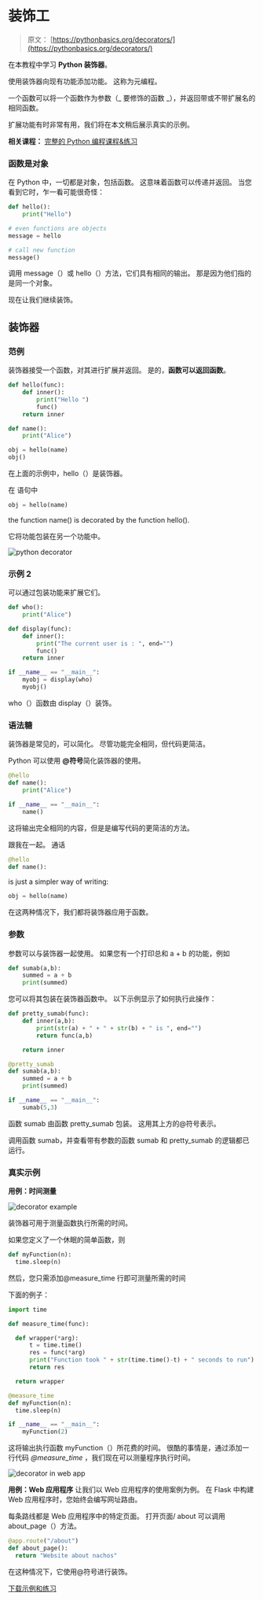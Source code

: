 # 装饰工

> 原文： [https://pythonbasics.org/decorators/](https://pythonbasics.org/decorators/)

在本教程中学习 **Python 装饰器**。

使用装饰器向现有功能添加功能。 这称为元编程。

一个函数可以将一个函数作为参数（_ 要修饰的函数 _），并返回带或不带扩展名的相同函数。

扩展功能有时非常有用，我们将在本文稍后展示真实的示例。

**相关课程：** [完整的 Python 编程课程&练习](https://gum.co/dcsp)

### 函数是对象

在 Python 中，一切都是对象，包括函数。 这意味着函数可以传递并返回。 当您看到它时，乍一看可能很奇怪：

```py
def hello():                                                                                                
    print("Hello")                                                                                          

# even functions are objects                                                                                
message = hello                                                                                             

# call new function                                                                                         
message()          

```

调用 message（）或 hello（）方法，它们具有相同的输出。 那是因为他们指的是同一个对象。

现在让我们继续装饰。

## 装饰器

### 范例

装饰器接受一个函数，对其进行扩展并返回。 是的，**函数可以返回函数**。

```py
def hello(func):                                                                                            
    def inner():                                                                                            
        print("Hello ")                                                                                     
        func()                                                                                              
    return inner                                                                                            

def name():                                                                                                 
    print("Alice")                                                                                          

obj = hello(name)                                                                                           
obj()          

```

在上面的示例中，hello（）是装饰器。

在
语句中

```py
obj = hello(name)          

```

the function name() is decorated by the function hello().

它将功能包装在另一个功能中。

![python decorator](img/57fb7912dc28c38162a13f0cba302365.jpg)

### 示例 2

可以通过包装功能来扩展它们。

```py
def who():                                                                                                  
    print("Alice")                                                                                          

def display(func):                                                                                          
    def inner():                                                                                            
        print("The current user is : ", end="")                                                             
        func()                                                                                              
    return inner                                                                                            

if __name__ == "__main__":                                                                                  
    myobj = display(who)                                                                                    
    myobj()       

```

who（）函数由 display（）装饰。

### 语法糖

装饰器是常见的，可以简化。 尽管功能完全相同，但代码更简洁。

Python 可以使用 **@符号**简化装饰器的使用。

```py
@hello                                                                                                      
def name():                                                                                                 
    print("Alice")                                                                                          

if __name__ == "__main__":                                                                                  
    name()                          

```

这将输出完全相同的内容，但是是编写代码的更简洁的方法。

跟我在一起。 通话

```py
@hello                                                                                                      
def name():   

```

is just a simpler way of writing:

```py
obj = hello(name)          

```

在这两种情况下，我们都将装饰器应用于函数。

### 参数

参数可以与装饰器一起使用。 如果您有一个打印总和 a + b 的功能，例如

```py
def sumab(a,b):                                                                                             
    summed = a + b                                                                                          
    print(summed)

```

您可以将其包装在装饰器函数中。
以下示例显示了如何执行此操作：

```py
def pretty_sumab(func):                                                                                     
    def inner(a,b):                                                                                         
        print(str(a) + " + " + str(b) + " is ", end="")                                                     
        return func(a,b)                                                                                    

    return inner                                                                                            

@pretty_sumab                                                                                               
def sumab(a,b):                                                                                             
    summed = a + b                                                                                          
    print(summed)                                                                                      

if __name__ == "__main__":                                                                                  
    sumab(5,3)             

```

函数 sumab 由函数 pretty_sumab 包装。 这用其上方的@符号表示。

调用函数 sumab，并查看带有参数的函数 sumab 和 pretty_sumab 的逻辑都已运行。

### 真实示例

**用例：时间测量**

![decorator example](img/8292ea0593c00b16347673105d653bcc.jpg)

装饰器可用于测量函数执行所需的时间。

如果您定义了一个休眠的简单函数，则

```py
def myFunction(n):                                                                                                        
  time.sleep(n)                                                                                                           

```

然后，您只需添加@measure_time 行即可测量所需的时间

下面的例子：

```py
import time                                                                                                               

def measure_time(func):                                                                                                   

  def wrapper(*arg):                                                                                                      
      t = time.time()                                                                                                     
      res = func(*arg)                                                                                                    
      print("Function took " + str(time.time()-t) + " seconds to run")                                                    
      return res                                                                                                          

  return wrapper                                                                                                          

@measure_time                                                                                                             
def myFunction(n):                                                                                                        
  time.sleep(n)                                                                                                           

if __name__ == "__main__":                                                                                                
    myFunction(2)      

```

这将输出执行函数 myFunction（）所花费的时间。 很酷的事情是，通过添加一行代码 _@measure_time_ ，我们现在可以测量程序执行时间。

![decorator in web app](img/5ec64e3c0ecbb2c70baadd00712318da.jpg)

**用例：Web 应用程序**
让我们以 Web 应用程序的使用案例为例。 在 Flask 中构建 Web 应用程序时，您始终会编写网址路由。

每条路线都是 Web 应用程序中的特定页面。
打开页面/ about 可以调用 about_page（）方法。

```py
@app.route("/about")
def about_page():
  return "Website about nachos"

```

在这种情况下，它使用@符号进行装饰。

[下载示例和练习](https://gum.co/dcsp)